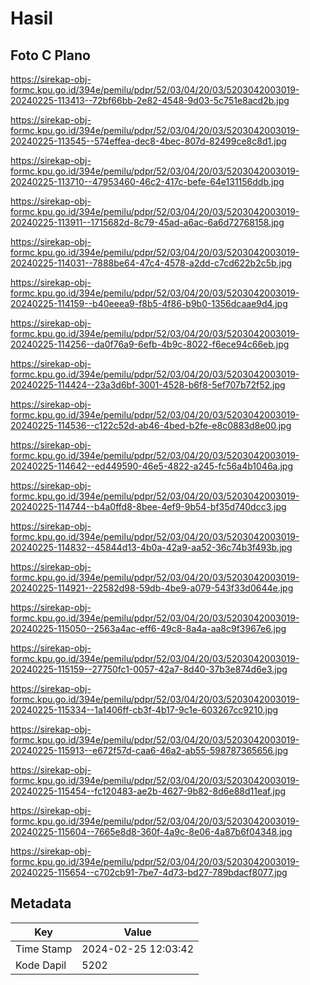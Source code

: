 # Hasil

## Foto C Plano

https://sirekap-obj-formc.kpu.go.id/394e/pemilu/pdpr/52/03/04/20/03/5203042003019-20240225-113413--72bf66bb-2e82-4548-9d03-5c751e8acd2b.jpg

https://sirekap-obj-formc.kpu.go.id/394e/pemilu/pdpr/52/03/04/20/03/5203042003019-20240225-113545--574effea-dec8-4bec-807d-82499ce8c8d1.jpg

https://sirekap-obj-formc.kpu.go.id/394e/pemilu/pdpr/52/03/04/20/03/5203042003019-20240225-113710--47953460-46c2-417c-befe-64e131156ddb.jpg

https://sirekap-obj-formc.kpu.go.id/394e/pemilu/pdpr/52/03/04/20/03/5203042003019-20240225-113911--1715682d-8c79-45ad-a6ac-6a6d72768158.jpg

https://sirekap-obj-formc.kpu.go.id/394e/pemilu/pdpr/52/03/04/20/03/5203042003019-20240225-114031--7888be64-47c4-4578-a2dd-c7cd622b2c5b.jpg

https://sirekap-obj-formc.kpu.go.id/394e/pemilu/pdpr/52/03/04/20/03/5203042003019-20240225-114159--b40eeea9-f8b5-4f86-b9b0-1356dcaae9d4.jpg

https://sirekap-obj-formc.kpu.go.id/394e/pemilu/pdpr/52/03/04/20/03/5203042003019-20240225-114256--da0f76a9-6efb-4b9c-8022-f6ece94c66eb.jpg

https://sirekap-obj-formc.kpu.go.id/394e/pemilu/pdpr/52/03/04/20/03/5203042003019-20240225-114424--23a3d6bf-3001-4528-b6f8-5ef707b72f52.jpg

https://sirekap-obj-formc.kpu.go.id/394e/pemilu/pdpr/52/03/04/20/03/5203042003019-20240225-114536--c122c52d-ab46-4bed-b2fe-e8c0883d8e00.jpg

https://sirekap-obj-formc.kpu.go.id/394e/pemilu/pdpr/52/03/04/20/03/5203042003019-20240225-114642--ed449590-46e5-4822-a245-fc56a4b1046a.jpg

https://sirekap-obj-formc.kpu.go.id/394e/pemilu/pdpr/52/03/04/20/03/5203042003019-20240225-114744--b4a0ffd8-8bee-4ef9-9b54-bf35d740dcc3.jpg

https://sirekap-obj-formc.kpu.go.id/394e/pemilu/pdpr/52/03/04/20/03/5203042003019-20240225-114832--45844d13-4b0a-42a9-aa52-36c74b3f493b.jpg

https://sirekap-obj-formc.kpu.go.id/394e/pemilu/pdpr/52/03/04/20/03/5203042003019-20240225-114921--22582d98-59db-4be9-a079-543f33d0644e.jpg

https://sirekap-obj-formc.kpu.go.id/394e/pemilu/pdpr/52/03/04/20/03/5203042003019-20240225-115050--2563a4ac-eff6-49c8-8a4a-aa8c9f3967e6.jpg

https://sirekap-obj-formc.kpu.go.id/394e/pemilu/pdpr/52/03/04/20/03/5203042003019-20240225-115159--27750fc1-0057-42a7-8d40-37b3e874d6e3.jpg

https://sirekap-obj-formc.kpu.go.id/394e/pemilu/pdpr/52/03/04/20/03/5203042003019-20240225-115334--1a1406ff-cb3f-4b17-9c1e-603267cc9210.jpg

https://sirekap-obj-formc.kpu.go.id/394e/pemilu/pdpr/52/03/04/20/03/5203042003019-20240225-115913--e672f57d-caa6-46a2-ab55-598787365656.jpg

https://sirekap-obj-formc.kpu.go.id/394e/pemilu/pdpr/52/03/04/20/03/5203042003019-20240225-115454--fc120483-ae2b-4627-9b82-8d6e88d11eaf.jpg

https://sirekap-obj-formc.kpu.go.id/394e/pemilu/pdpr/52/03/04/20/03/5203042003019-20240225-115604--7665e8d8-360f-4a9c-8e06-4a87b6f04348.jpg

https://sirekap-obj-formc.kpu.go.id/394e/pemilu/pdpr/52/03/04/20/03/5203042003019-20240225-115654--c702cb91-7be7-4d73-bd27-789bdacf8077.jpg


## Metadata

| Key        | Value               |
| ---------- | ------------------- |
| Time Stamp | 2024-02-25 12:03:42 |
| Kode Dapil | 5202                |



